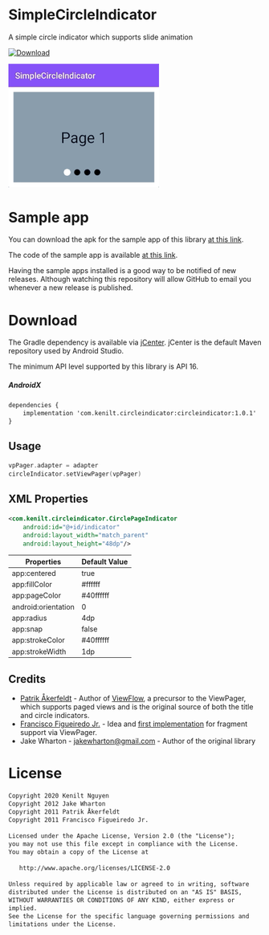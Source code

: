 # SimpleCircleIndicator
A simple circle indicator which supports slide animation

[ ![Download](https://api.bintray.com/packages/kenilt/SimpleCircleIndicator/com.kenilt.circleindicator/images/download.svg) ](https://bintray.com/kenilt/SimpleCircleIndicator/com.kenilt.circleindicator/_latestVersion)


<img src="/screenshot/app_demo.gif" width="300">


# Sample app
You can download the apk for the sample app of this library [at this link](./app/apk).

The code of the sample app is available [at this link](./app/).

Having the sample apps installed is a good way to be notified of new releases. Although watching this repository will allow GitHub to email you whenever a new release is published.


# Download
The Gradle dependency is available via [jCenter](https://bintray.com/kenilt/SimpleCircleIndicator). jCenter is the default Maven repository used by Android Studio.

The minimum API level supported by this library is API 16.

##### AndroidX
```
dependencies {
    implementation 'com.kenilt.circleindicator:circleindicator:1.0.1'
}
```


Usage
--------

```kotlin
vpPager.adapter = adapter
circleIndicator.setViewPager(vpPager)
```


XML Properties
--------

```xml
<com.kenilt.circleindicator.CirclePageIndicator
	android:id="@+id/indicator"
	android:layout_width="match_parent"
	android:layout_height="48dp"/>
```

| Properties			| Default Value			|
| ----------------------------- | ----------------------------- |
| app:centered	 		| true				|
| app:fillColor			| #ffffff				|
| app:pageColor			| #40ffffff				|
| android:orientation		| 0  	|
| app:radius	| 4dp	|
| app:snap		| false	|
| app:strokeColor	| #40ffffff				|
| app:strokeWidth		| 1dp			|

Credits
-------

 * [Patrik Åkerfeldt][1] - Author of [ViewFlow][2], a precursor to the ViewPager,
   which supports paged views and is the original source of both the title
   and circle indicators.
 * [Francisco Figueiredo Jr.][3] - Idea and [first implementation][4] for
   fragment support via ViewPager.
 * Jake Wharton - <jakewharton@gmail.com> - Author of the original library



License
=======

    Copyright 2020 Kenilt Nguyen
    Copyright 2012 Jake Wharton
    Copyright 2011 Patrik Åkerfeldt
    Copyright 2011 Francisco Figueiredo Jr.

    Licensed under the Apache License, Version 2.0 (the "License");
    you may not use this file except in compliance with the License.
    You may obtain a copy of the License at

       http://www.apache.org/licenses/LICENSE-2.0

    Unless required by applicable law or agreed to in writing, software
    distributed under the License is distributed on an "AS IS" BASIS,
    WITHOUT WARRANTIES OR CONDITIONS OF ANY KIND, either express or implied.
    See the License for the specific language governing permissions and
    limitations under the License.






 [1]: https://github.com/pakerfeldt
 [2]: https://github.com/pakerfeldt/android-viewflow
 [3]: https://github.com/franciscojunior
 [4]: https://gist.github.com/1122947
